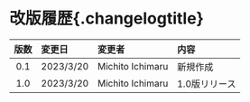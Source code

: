 # 改版履歴{.changelogtitle}

| 版数  | 変更日    | 変更者           | 内容          |
| :---: | :-------- | :--------------- | :------------ |
|  0.1  | 2023/3/20 | Michito Ichimaru | 新規作成      |
|  1.0  | 2023/3/20 | Michito Ichimaru | 1.0版リリース |
